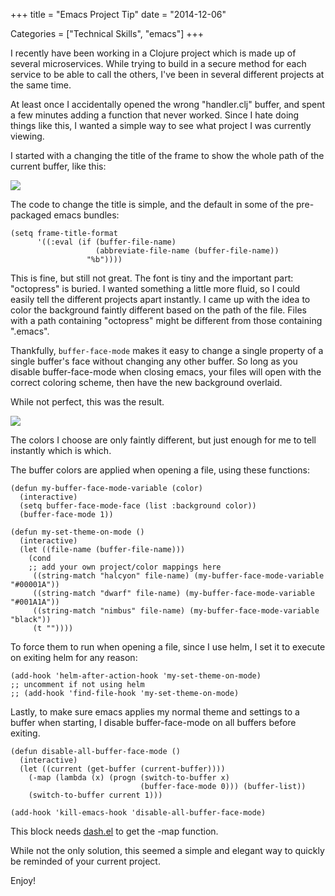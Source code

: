 +++
title = "Emacs Project Tip"
date = "2014-12-06"

Categories = ["Technical Skills", "emacs"]
+++

I recently have been working in a Clojure project which is made up of
several microservices. While trying to build in a secure method for
each service to be able to call the others, I've been in several
different projects at the same time.

At least once I accidentally opened the wrong "handler.clj" buffer,
and spent a few minutes adding a function that never worked. Since I
hate doing things like this, I wanted a simple way to see what project
I was currently viewing.

I started with a changing the title of the frame to show the whole
path of the current buffer, like this:

<img src="/images/title.png"></img>

The code to change the title is simple, and the default in some of the
pre-packaged emacs bundles:

``` common-lisp
(setq frame-title-format
      '((:eval (if (buffer-file-name)
                   (abbreviate-file-name (buffer-file-name))
                 "%b"))))
```

This is fine, but still not great. The font is tiny and the important
part: "octopress" is buried. I wanted something a little more fluid,
so I could easily tell the different projects apart instantly. I came
up with the idea to color the background faintly different based on
the path of the file. Files with a path containing "octopress" might
be different from those containing ".emacs".

Thankfully, ```buffer-face-mode``` makes it easy to change a single
property of a single buffer's face without changing any other
buffer. So long as you disable buffer-face-mode when closing emacs,
your files will open with the correct coloring scheme, then have the
new background overlaid.

While not perfect, this was the result.

<img src="/images/colors.png"></img>

The colors I choose are only faintly different, but just enough for me
to tell instantly which is which.

The buffer colors are applied when opening a file, using these
functions:

``` common-lisp
(defun my-buffer-face-mode-variable (color)
  (interactive)
  (setq buffer-face-mode-face (list :background color))
  (buffer-face-mode 1))

(defun my-set-theme-on-mode ()
  (interactive)
  (let ((file-name (buffer-file-name)))
    (cond
    ;; add your own project/color mappings here
     ((string-match "halcyon" file-name) (my-buffer-face-mode-variable "#00001A"))
     ((string-match "dwarf" file-name) (my-buffer-face-mode-variable "#001A1A"))
     ((string-match "nimbus" file-name) (my-buffer-face-mode-variable "black"))
     (t ""))))
```

To force them to run when opening a file, since I use helm, I set it
to execute on exiting helm for any reason:

``` common-lisp
(add-hook 'helm-after-action-hook 'my-set-theme-on-mode)
;; uncomment if not using helm
;; (add-hook 'find-file-hook 'my-set-theme-on-mode)
```

Lastly, to make sure emacs applies my normal theme and settings to a
buffer when starting, I disable buffer-face-mode on all buffers before
exiting.


``` common-lisp
(defun disable-all-buffer-face-mode ()
  (interactive)
  (let ((current (get-buffer (current-buffer))))
    (-map (lambda (x) (progn (switch-to-buffer x)
                             (buffer-face-mode 0))) (buffer-list))
    (switch-to-buffer current 1)))

(add-hook 'kill-emacs-hook 'disable-all-buffer-face-mode)
```

This block needs [dash.el](https://github.com/magnars/dash.el) to get
the -map function.

While not the only solution, this seemed a simple and elegant way to
quickly be reminded of your current project.

Enjoy!
